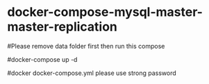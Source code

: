 # docker-compose-mysql-master-master-replication

#Please remove data folder first then run this compose

#docker-compose up -d

#docker docker-compose.yml please use strong password 



